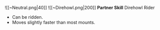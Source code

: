 
![[~Neutral.png|40]]
![[~Direhowl.png|200]]
**Partner Skill**
Direhowl Rider
- Can be ridden.
- Moves slightly faster than most mounts.